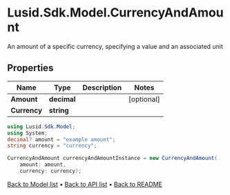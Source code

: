 # Lusid.Sdk.Model.CurrencyAndAmount
An amount of a specific currency, specifying a value and an associated unit

## Properties

Name | Type | Description | Notes
------------ | ------------- | ------------- | -------------
**Amount** | **decimal** |  | [optional] 
**Currency** | **string** |  | 

```csharp
using Lusid.Sdk.Model;
using System;
decimal? amount = "example amount";
string currency = "currency";

CurrencyAndAmount currencyAndAmountInstance = new CurrencyAndAmount(
    amount: amount,
    currency: currency);
```

[Back to Model list](../README.md#documentation-for-models) &#8226; [Back to API list](../README.md#documentation-for-api-endpoints) &#8226; [Back to README](../README.md)

